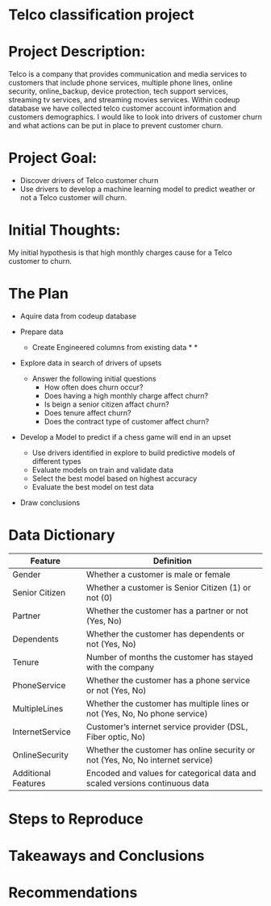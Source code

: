 # Telco classification project

# Project Description:
Telco is a company that provides communication and media services to customers that include phone services, multiple phone lines, online security, online_backup, device protection, tech support services, streaming tv services, and streaming movies services. Within codeup database we have collected telco customer account information and customers demographics. I would like to look into drivers of customer churn and what actions can be put in place to prevent customer churn.

# Project Goal:
* Discover drivers of Telco customer churn
* Use drivers to develop a machine learning model to predict weather or not a Telco customer will churn.

# Initial Thoughts:
My initial hypothesis is that high monthly charges cause for a Telco customer to churn.

# The Plan
* Aquire data from codeup database

* Prepare data

  * Create Engineered columns from existing data
    *
    *

* Explore data in search of drivers of upsets

  * Answer the following initial questions
    * How often does churn occur?
    * Does having a high monthly charge affect churn?
    * Is beign a senior citizen affact churn?
    * Does tenure affect churn?
    * Does the contract type of customer affect churn?
   
  
    
* Develop a Model to predict if a chess game will end in an upset

    * Use drivers identified in explore to build predictive models of different types
    * Evaluate models on train and validate data
    * Select the best model based on highest accuracy
    * Evaluate the best model on test data
    
* Draw conclusions



# Data Dictionary

| Feature | Definition |
| --- | --- |
| Gender | Whether a customer is male or female |
| Senior Citizen | Whether a customer is Senior Citizen (1) or not (0)|
| Partner | Whether the customer has a partner or not (Yes, No)|
| Dependents | Whether the customer has dependents or not (Yes, No) |
| Tenure | Number of months the customer has stayed with the company |
| PhoneService | Whether the customer has a phone service or not (Yes, No)|
| MultipleLines | Whether the customer has multiple lines or not (Yes, No, No phone service)|
| InternetService | Customer’s internet service provider (DSL, Fiber optic, No)|
| OnlineSecurity | Whether the customer has online security or not (Yes, No, No internet service) |
| Additional Features | Encoded and values for categorical data and scaled versions continuous data|




# Steps to Reproduce

# Takeaways and Conclusions

# Recommendations
